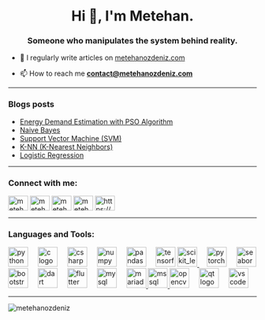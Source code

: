 <h1 align="center">Hi 👋, I'm Metehan.</h1>
<h3 align="center">Someone who manipulates the system behind reality.</h3>

- 📝 I regularly write articles on [metehanozdeniz.com](metehanozdeniz.com)

- 📫 How to reach me **contact@metehanozdeniz.com**
---
### Blogs posts
<!-- BLOG-POST-LIST:START -->
- [Energy Demand Estimation with PSO Algorithm](https://metehanozdeniz.com/projects/2024-10-28-energy-demand-estimation-with-pso-algorithms/)
- [Naive Bayes](https://metehanozdeniz.com/machine-learning/2024-09-23-naive-bayes/)
- [Support Vector Machine &lpar;SVM&rpar;](https://metehanozdeniz.com/machine-learning/2024-09-21-support-vector-machine/)
- [K-NN &lpar;K-Nearest Neighbors&rpar;](https://metehanozdeniz.com/machine-learning/2024-09-07-k-nn/)
- [Logistic Regression](https://metehanozdeniz.com/machine-learning/2024-09-04-logistic-regression/)
<!-- BLOG-POST-LIST:END -->
---
<h3 align="left">Connect with me:</h3>
<p align="left">
<a href="https://twitter.com/metehanozdeniz" target="blank"><img align="center" src="https://raw.githubusercontent.com/rahuldkjain/github-profile-readme-generator/master/src/images/icons/Social/twitter.svg" alt="metehanozdeniz" height="30" width="40" /></a>
<a href="https://linkedin.com/in/metehan-özdeniz" target="blank"><img align="center" src="https://raw.githubusercontent.com/rahuldkjain/github-profile-readme-generator/master/src/images/icons/Social/linked-in-alt.svg" alt="metehan-özdeniz" height="30" width="40" /></a>
<a href="https://kaggle.com/metehanzdeniz" target="blank"><img align="center" src="https://raw.githubusercontent.com/rahuldkjain/github-profile-readme-generator/master/src/images/icons/Social/kaggle.svg" alt="metehanzdeniz" height="30" width="40" /></a>
<a href="https://instagram.com/metehanozdeniz" target="blank"><img align="center" src="https://raw.githubusercontent.com/rahuldkjain/github-profile-readme-generator/master/src/images/icons/Social/instagram.svg" alt="metehanozdeniz" height="30" width="40" /></a>
<a href="/https://metehanozdeniz.com/feed.xml" target="blank"><img align="center" src="https://raw.githubusercontent.com/rahuldkjain/github-profile-readme-generator/master/src/images/icons/Social/rss.svg" alt="https://metehanozdeniz.com/feed.xml" height="30" width="40" /></a>
</p>
<hr>
<h3 align="left">Languages and Tools:</h3>
<div align="left">
  <img src="https://cdn.jsdelivr.net/gh/devicons/devicon/icons/python/python-original.svg" height="40" alt="python logo"  />
  <img width="12" />
  <img src="https://cdn.jsdelivr.net/gh/devicons/devicon/icons/c/c-original.svg" height="40" alt="c logo"  />
  <img width="12" />
  <img src="https://cdn.jsdelivr.net/gh/devicons/devicon/icons/csharp/csharp-original.svg" height="40" alt="csharp logo"  />
  <img width="12" />
  <img src="https://cdn.jsdelivr.net/gh/devicons/devicon/icons/numpy/numpy-original.svg" height="40" alt="numpy logo"  />
  <img width="12" />
  <img src="https://cdn.jsdelivr.net/gh/devicons/devicon/icons/pandas/pandas-original.svg" height="40" alt="pandas logo"  />
  <img width="12" />
  <img src="https://cdn.jsdelivr.net/gh/devicons/devicon/icons/tensorflow/tensorflow-original.svg" height="40" alt="tensorflow logo"  />
  <a href="https://scikit-learn.org/" target="_blank" rel="noreferrer">
    <img src="https://upload.wikimedia.org/wikipedia/commons/0/05/Scikit_learn_logo_small.svg" alt="scikit_learn" width="40" height="40"/>
</a>
  <img width="12" />
  <img src="https://cdn.jsdelivr.net/gh/devicons/devicon/icons/pytorch/pytorch-original.svg" height="40" alt="pytorch logo"  />
  <img width="12" />
  <a href="https://seaborn.pydata.org/" target="_blank" rel="noreferrer"> 
    <img src="https://seaborn.pydata.org/_images/logo-mark-lightbg.svg" alt="seaborn" width="40" height="40"/> 
</a>
<img src="https://cdn.jsdelivr.net/gh/devicons/devicon/icons/bootstrap/bootstrap-original.svg" height="40" alt="bootstrap logo"  />
<img width="12" />
<img src="https://cdn.jsdelivr.net/gh/devicons/devicon/icons/dart/dart-original.svg" height="40" alt="dart logo"  />
<img width="12" />
<img src="https://cdn.simpleicons.org/flutter/02569B" height="40" alt="flutter logo"  />
<img width="12" />
<img src="https://cdn.jsdelivr.net/gh/devicons/devicon/icons/mysql/mysql-original.svg" height="40" alt="mysql logo"  />
<img width="12" />
<a href="https://mariadb.org/" target="_blank" rel="noreferrer">
    <img src="https://www.vectorlogo.zone/logos/mariadb/mariadb-icon.svg" alt="mariadb" width="40" height="40"/>
</a>
<a href="https://www.microsoft.com/en-us/sql-server" target="_blank" rel="noreferrer">
    <img src="https://www.svgrepo.com/show/303229/microsoft-sql-server-logo.svg" alt="mssql" width="40" height="40"/>
</a>
<img src="https://cdn.jsdelivr.net/gh/devicons/devicon/icons/opencv/opencv-original.svg" height="40" alt="opencv logo"  />
<img width="12" />
<img src="https://cdn.jsdelivr.net/gh/devicons/devicon/icons/qt/qt-original.svg" height="40" alt="qt logo"  />
<img width="12" />
<img src="https://cdn.jsdelivr.net/gh/devicons/devicon/icons/vscode/vscode-original.svg" height="40" alt="vscode logo"  />
</div>
<hr>
<p><img align="center" src="https://github-readme-stats.vercel.app/api/top-langs/?username=metehanozdeniz&theme=transparent&hide_border=true&include_all_commits=false&count_private=false&layout=compact&size_weight=1" alt="metehanozdeniz" /></p>
